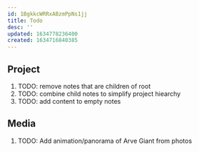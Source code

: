 ```yaml
---
id: 1BgkkcWRRxABzmPpNs1jj
title: Todo
desc: ''
updated: 1634778236400
created: 1634716840385
---
```

## Project

1. TODO: remove notes that are children of root
2. TODO: combine child notes to simplify project hiearchy
3. TODO: add content to empty notes


## Media

1. TODO: Add animation/panorama of Arve Giant from photos
